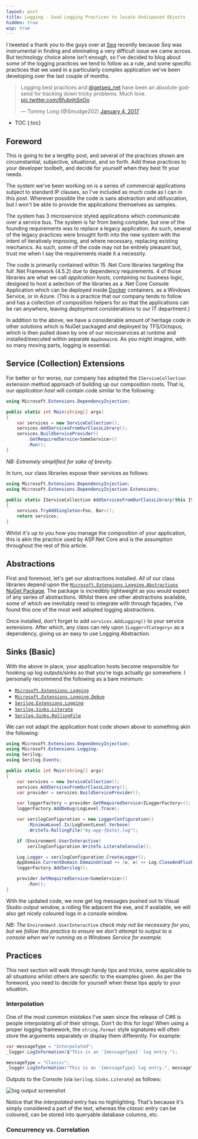```yaml
---
layout: post
title: Logging - Good Logging Practices to locate Undisposed Objects
hidden: true
wip: true
---
```


I tweeted a thank you to the guys over at [Seq](https://getseq.net/) recently because _Seq_ was instrumental in finding and eliminating a very difficult issue we came across. But technology choice alone isn't enough, so I've decided to blog about some of the logging practices we tend to follow as a rule, and some specific practices that we used in a particularly complex application we've been developing over the last couple of months.

<blockquote class="twitter-tweet" data-partner="tweetdeck"><p lang="en" dir="ltr">Logging best practices and <a href="https://twitter.com/getseq_net">@getseq_net</a> have been an absolute god-send for tracking down tricky problems. Much love. <a href="https://t.co/6fubnhSnOo">pic.twitter.com/6fubnhSnOo</a></p>&mdash; Tommy Long (@Smudge202) <a href="https://twitter.com/Smudge202/status/816749326642847749">January 4, 2017</a></blockquote>
<script async src="//platform.twitter.com/widgets.js" charset="utf-8"></script>

* TOC
{:toc}

## Foreword

This is going to be a lengthy post, and several of the practices shown are circumstantial, subjective, situational, and so forth. Add these practices to your developer toolbelt, and decide for yourself when they best fit your needs.

The system we've been working on is a series of commercial applications subject to standard IP clauses, so I've included as much code as I can in this post. Wherever possible the code is sans abstraction and obfuscation, but I won't be able to provide the applications themselves as samples.

The system has 3 microservice styled applications which communicate over a service bus. The system is far from being complete, but one of the founding requirements was to replace a legacy application. As such, several of the legacy practices were brought forth into the new system with the intent of iteratively improving, and where necessary, replacing existing mechanics. As such, some of the code may not be entirely pleasant but, trust me when I say the requirements made it a necessity.

The code is primarily contained within 15 .Net Core libraries targeting the full .Net Framework (4.5.2) due to dependency requirements. 4 of those libraries are what we call _application hosts_, containing no business logic, designed to host a selection of the libraries as a .Net Core Console Application which can be deployed inside [Docker](https://www.docker.com/) containers, as a Windows Service, or in Azure. (This is a practice that our company tends to follow and has a collection of composition helpers for so that the applications can be ran anywhere, leaving deployment considerations to our IT department.)

In addition to the above, we have a considerable amount of heritage code in other solutions which is NuGet packaged and deployed by TFS/Octopus, which is then pulled down by one of our microservices at runtime and installed/executed within separate `AppDomain`s. As you might imagine, with so many moving parts, logging is essential.

## Service (Collection) Extensions

For better or for worse, our company has adopted the `IServiceCollection` extension method approach of building up our composition roots. That is, our _application host_ will contain code similar to the following:

```csharp
using Microsoft.Extensions.DependencyInjection;

public static int Main(string[] args)
{
    var services = new ServiceCollection();
    services.AddServicesFromOurClassLibrary();
    services.BuildServiceProvider()
        .GetRequiredService<SomeService>()
        .Run();
}
```
_NB: Extremely simplified for sake of brevity._

In turn, our class libraries expose their services as follows:

```csharp
using Microsoft.Extensions.DependencyInjection;
using Microsoft.Extensions.DependencyInjection.Extensions;

public static IServiceCollection AddServicesFromOurClassLibrary(this IServiceCollection services)
{
    services.TryAddSingleton<Foo, Bar>();
    return services;
}
```

Whilst it's up to you how you manage the composition of your application, this is akin the practice used by ASP.Net Core and is the assumption throughout the rest of this article.

## Abstractions

First and foremost, let's get our abstractions installed. _All_ of our class libraries depend upon the [`Microsoft.Extensions.Logging.Abstractions` NuGet Package](https://nuget.org/packages/microsoft.extensions.logging.abstractions). The package is incredibly lightweight as you would expect of any series of abstractions. Whilst there are other abstractions available, some of which we inevitably need to integrate with through façades, I've found this one of the most well adopted logging abstractions.

Once installed, don't forget to add `services.AddLogging()` to your service extensions. After which, any class can rely upon `ILogger<TCategory>` as a dependency, giving us an easy to use Logging Abstraction.

## Sinks (Basic)

With the above in place, your application hosts become responsible for hooking up log outputs/sinks so that you're logs actually go somewhere. I personally recommend the following as a bare minimum:

* [`Microsoft.Extensions.Logging`](https://nuget.org/packages/microsoft.extensions.logging)
* [`Microsoft.Extensions.Logging.Debug`](https://nuget.org/packages/microsoft.extensions.logging.debug)
* [`Serilog.Extensions.Logging`](https://nuget.org/packages/serilog.extensions.logging)
* [`Serilog.Sinks.Literate`](https://nuget.org/packages/serilog.sinks.literate)
* [`Serilog.Sinks.RollingFile`](https://nuget.org/packages/serilog.sinks.rollingfile)

We can not adapt the application host code shown above to something akin the following:

```csharp
using Microsoft.Extensions.DependencyInjection;
using Microsoft.Extensions.Logging;
using Serilog;
using Serilog.Events;

public static int Main(string[] args)
{
    var services = new ServiceCollection();
    services.AddServicesFromOurClassLibrary();
    var provider = services.BuildServiceProvider();

    var loggerFactory = provider.GetRequiredService<ILoggerFactory>();
    loggerFactory.AddDebug(LogLevel.Trace);

    var serilogConfiguration = new LoggerConfiguration()
        .MinimumLevel.Is(LogEventLevel.Verbose)
        .WriteTo.RollingFile("my-app-{Date}.log");

    if (Environment.UserInteractive)
        serilogConfiguration.WriteTo.LiterateConsole();

    Log.Logger = serilogConfiguration.CreateLogger();
    AppDomain.CurrentDomain.DomainUnload += (o, e) => Log.CloseAndFlush();
    loggerFactory.AddSerilog();

    provider.GetRequiredService<SomeService>()
        .Run();
}
```

With the updated code, we now get log messages pushed out to Visual Studio output window, a rolling file adjacent the exe, and if available, we will also get nicely coloured logs in a console window.

_NB: The_ `Environment.UserInteractive` _check may not be necessary for you, but we follow this practice to ensure we don't attempt to output to a console when we're running as a Windows Service for example._

## Practices

This next section will walk through handy tips and tricks, some applicable to all situations whilst others are specific to the examples given. As per the foreword, you need to decide for yourself when these tips apply to your situation.

### Interpolation

One of the most common _mistakes_ I've seen since the release of C#6 is people interpolating all of their strings. Don't do this for logs! When using a proper logging framework, the `string.Format` style signatures will often store the arguments separately or display them differently. For example:

```csharp
var messageType = "Interpolated";
_logger.LogInformation($"This is an '{messageType}' log entry.");

messageType = "Classic";
_logger.LogInformation("This is an '{messageType} log entry.", messageType);
```

Outputs to the Console (via `Serilog.Sinks.Literate`) as follows:

![log output screenshot](https://puu.sh/tkOl7/43576feba2.png)

Notice that the _interpolated_ entry has no highlighting. That's because it's simply considered a part of the text, whereas the _classic_ entry can be coloured, can be stored into queryable database columns, etc.

### Concurrency vs. Correlation

